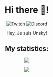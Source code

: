 <h1 align="center">Hi there 👋!</h1>
<div align="center">
 
  <a href="https://twitch.tv/Endergamer20011" target="_blank"><img src="https://img.shields.io/badge/Twitch-@Endergamer20011-purple?style=for-the-badge&logo=twitch" alt="Twitch" /></a>
  <a href="https://discordapp.com/users/646709110666035200" target="_blank"><img src="https://img.shields.io/badge/Discord-gray?style=for-the-badge&logo=discord" alt="Discord" /></a>
  <br />
<p align="center">Hey, Je suis Unsky!</p>
<h2 align="center">My statistics:</h2>
<a href="#"><p align="center"><img src="https://github-readme-stats.vercel.app/api?username=Endergamer200111&theme=material-palenight&show_icons=true"></p></a>
<a href="#"><p align="center"><img src="https://github-readme-stats.vercel.app/api/top-langs/?username=Endergamer200111&layout=compact&theme=material-palenight"></p></a>
